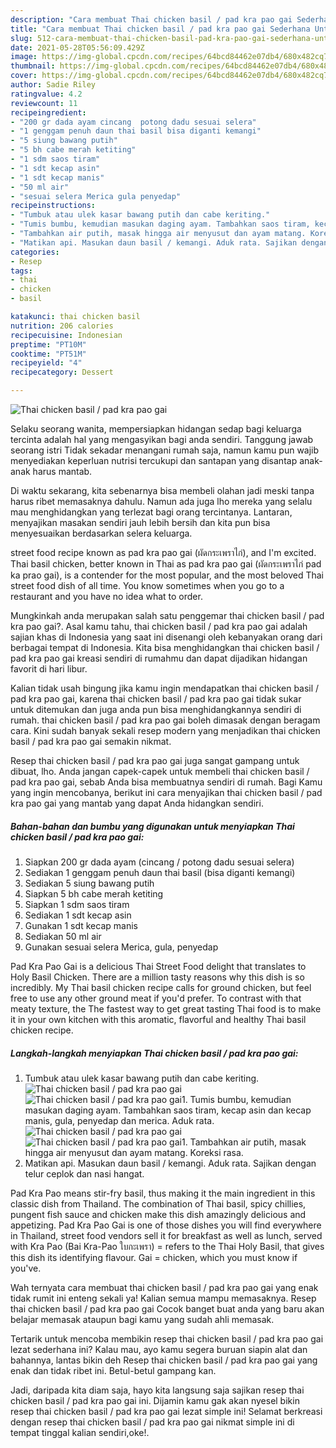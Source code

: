 ```yaml
---
description: "Cara membuat Thai chicken basil / pad kra pao gai Sederhana Untuk Jualan"
title: "Cara membuat Thai chicken basil / pad kra pao gai Sederhana Untuk Jualan"
slug: 512-cara-membuat-thai-chicken-basil-pad-kra-pao-gai-sederhana-untuk-jualan
date: 2021-05-28T05:56:09.429Z
image: https://img-global.cpcdn.com/recipes/64bcd84462e07db4/680x482cq70/thai-chicken-basil-pad-kra-pao-gai-foto-resep-utama.jpg
thumbnail: https://img-global.cpcdn.com/recipes/64bcd84462e07db4/680x482cq70/thai-chicken-basil-pad-kra-pao-gai-foto-resep-utama.jpg
cover: https://img-global.cpcdn.com/recipes/64bcd84462e07db4/680x482cq70/thai-chicken-basil-pad-kra-pao-gai-foto-resep-utama.jpg
author: Sadie Riley
ratingvalue: 4.2
reviewcount: 11
recipeingredient:
- "200 gr dada ayam cincang  potong dadu sesuai selera"
- "1 genggam penuh daun thai basil bisa diganti kemangi"
- "5 siung bawang putih"
- "5 bh cabe merah ketiting"
- "1 sdm saos tiram"
- "1 sdt kecap asin"
- "1 sdt kecap manis"
- "50 ml air"
- "sesuai selera Merica gula penyedap"
recipeinstructions:
- "Tumbuk atau ulek kasar bawang putih dan cabe keriting."
- "Tumis bumbu, kemudian masukan daging ayam. Tambahkan saos tiram, kecap asin dan kecap manis, gula, penyedap dan merica. Aduk rata."
- "Tambahkan air putih, masak hingga air menyusut dan ayam matang. Koreksi rasa."
- "Matikan api. Masukan daun basil / kemangi. Aduk rata. Sajikan dengan telur ceplok dan nasi hangat."
categories:
- Resep
tags:
- thai
- chicken
- basil

katakunci: thai chicken basil 
nutrition: 206 calories
recipecuisine: Indonesian
preptime: "PT10M"
cooktime: "PT51M"
recipeyield: "4"
recipecategory: Dessert

---
```



![Thai chicken basil / pad kra pao gai](https://img-global.cpcdn.com/recipes/64bcd84462e07db4/680x482cq70/thai-chicken-basil-pad-kra-pao-gai-foto-resep-utama.jpg)

Selaku seorang wanita, mempersiapkan hidangan sedap bagi keluarga tercinta adalah hal yang mengasyikan bagi anda sendiri. Tanggung jawab seorang istri Tidak sekadar menangani rumah saja, namun kamu pun wajib menyediakan keperluan nutrisi tercukupi dan santapan yang disantap anak-anak harus mantab.

Di waktu  sekarang, kita sebenarnya bisa membeli olahan jadi meski tanpa harus ribet memasaknya dahulu. Namun ada juga lho mereka yang selalu mau menghidangkan yang terlezat bagi orang tercintanya. Lantaran, menyajikan masakan sendiri jauh lebih bersih dan kita pun bisa menyesuaikan berdasarkan selera keluarga. 

street food recipe known as pad kra pao gai (ผัดกระเพราไก่), and I&#39;m excited. Thai basil chicken, better known in Thai as pad kra pao gai (ผัดกระเพราไก่ pad ka prao gai), is a contender for the most popular, and the most beloved Thai street food dish of all time. You know sometimes when you go to a restaurant and you have no idea what to order.

Mungkinkah anda merupakan salah satu penggemar thai chicken basil / pad kra pao gai?. Asal kamu tahu, thai chicken basil / pad kra pao gai adalah sajian khas di Indonesia yang saat ini disenangi oleh kebanyakan orang dari berbagai tempat di Indonesia. Kita bisa menghidangkan thai chicken basil / pad kra pao gai kreasi sendiri di rumahmu dan dapat dijadikan hidangan favorit di hari libur.

Kalian tidak usah bingung jika kamu ingin mendapatkan thai chicken basil / pad kra pao gai, karena thai chicken basil / pad kra pao gai tidak sukar untuk ditemukan dan juga anda pun bisa menghidangkannya sendiri di rumah. thai chicken basil / pad kra pao gai boleh dimasak dengan beragam cara. Kini sudah banyak sekali resep modern yang menjadikan thai chicken basil / pad kra pao gai semakin nikmat.

Resep thai chicken basil / pad kra pao gai juga sangat gampang untuk dibuat, lho. Anda jangan capek-capek untuk membeli thai chicken basil / pad kra pao gai, sebab Anda bisa membuatnya sendiri di rumah. Bagi Kamu yang ingin mencobanya, berikut ini cara menyajikan thai chicken basil / pad kra pao gai yang mantab yang dapat Anda hidangkan sendiri.

<!--inarticleads1-->

##### Bahan-bahan dan bumbu yang digunakan untuk menyiapkan Thai chicken basil / pad kra pao gai:

1. Siapkan 200 gr dada ayam (cincang / potong dadu sesuai selera)
1. Sediakan 1 genggam penuh daun thai basil (bisa diganti kemangi)
1. Sediakan 5 siung bawang putih
1. Siapkan 5 bh cabe merah ketiting
1. Siapkan 1 sdm saos tiram
1. Sediakan 1 sdt kecap asin
1. Gunakan 1 sdt kecap manis
1. Sediakan 50 ml air
1. Gunakan sesuai selera Merica, gula, penyedap


Pad Kra Pao Gai is a delicious Thai Street Food delight that translates to Holy Basil Chicken. There are a million tasty reasons why this dish is so incredibly. My Thai basil chicken recipe calls for ground chicken, but feel free to use any other ground meat if you&#39;d prefer. To contrast with that meaty texture, the The fastest way to get great tasting Thai food is to make it in your own kitchen with this aromatic, flavorful and healthy Thai basil chicken recipe. 

<!--inarticleads2-->

##### Langkah-langkah menyiapkan Thai chicken basil / pad kra pao gai:

1. Tumbuk atau ulek kasar bawang putih dan cabe keriting.
<img src="https://img-global.cpcdn.com/steps/cba681f398ccc218/160x128cq70/thai-chicken-basil-pad-kra-pao-gai-langkah-memasak-1-foto.jpg" alt="Thai chicken basil / pad kra pao gai"><img src="https://img-global.cpcdn.com/steps/2a2c9b425f5f6a15/160x128cq70/thai-chicken-basil-pad-kra-pao-gai-langkah-memasak-1-foto.jpg" alt="Thai chicken basil / pad kra pao gai">1. Tumis bumbu, kemudian masukan daging ayam. Tambahkan saos tiram, kecap asin dan kecap manis, gula, penyedap dan merica. Aduk rata.
<img src="https://img-global.cpcdn.com/steps/371dac6df3e8de59/160x128cq70/thai-chicken-basil-pad-kra-pao-gai-langkah-memasak-2-foto.jpg" alt="Thai chicken basil / pad kra pao gai"><img src="https://img-global.cpcdn.com/steps/1e3e53fe52e3b458/160x128cq70/thai-chicken-basil-pad-kra-pao-gai-langkah-memasak-2-foto.jpg" alt="Thai chicken basil / pad kra pao gai">1. Tambahkan air putih, masak hingga air menyusut dan ayam matang. Koreksi rasa.
1. Matikan api. Masukan daun basil / kemangi. Aduk rata. Sajikan dengan telur ceplok dan nasi hangat.


Pad Kra Pao means stir-fry basil, thus making it the main ingredient in this classic dish from Thailand. The combination of Thai basil, spicy chillies, pungent fish sauce and chicken make this dish amazingly delicious and appetizing. Pad Kra Pao Gai is one of those dishes you will find everywhere in Thailand, street food vendors sell it for breakfast as well as lunch, served with Kra Pao (Bai Kra-Pao ใบกะเพรา) = refers to the Thai Holy Basil, that gives this dish its identifying flavour. Gai = chicken, which you must know if you&#39;ve. 

Wah ternyata cara membuat thai chicken basil / pad kra pao gai yang enak tidak rumit ini enteng sekali ya! Kalian semua mampu memasaknya. Resep thai chicken basil / pad kra pao gai Cocok banget buat anda yang baru akan belajar memasak ataupun bagi kamu yang sudah ahli memasak.

Tertarik untuk mencoba membikin resep thai chicken basil / pad kra pao gai lezat sederhana ini? Kalau mau, ayo kamu segera buruan siapin alat dan bahannya, lantas bikin deh Resep thai chicken basil / pad kra pao gai yang enak dan tidak ribet ini. Betul-betul gampang kan. 

Jadi, daripada kita diam saja, hayo kita langsung saja sajikan resep thai chicken basil / pad kra pao gai ini. Dijamin kamu gak akan nyesel bikin resep thai chicken basil / pad kra pao gai lezat simple ini! Selamat berkreasi dengan resep thai chicken basil / pad kra pao gai nikmat simple ini di tempat tinggal kalian sendiri,oke!.

